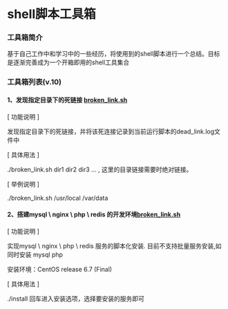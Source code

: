 # shell脚本工具箱

### 工具箱简介
基于自己工作中和学习中的一些经历，将使用到的shell脚本进行一个总结。目标是逐渐完善成为一个开箱即用的shell工具集合

### 工具箱列表(v.10)

#### 1、发现指定目录下的死链接 <a href="https://github.com/maweibinguo/shell_tool/blob/master/broken_link.sh">broken_link.sh</a>
[ 功能说明 ] 

发现指定目录下的死链接，并将该死连接记录到当前运行脚本的dead_link.log文件中

[ 具体用法 ] 

./broken_link.sh dir1 dir2 dir3 ... , 这里的目录链接需要时绝对链接。

[ 举例说明 ]

./broken_link.sh /usr/local /var/data

#### 2、搭建mysql \ nginx \ php \ redis 的开发环境<a href="https://github.com/maweibinguo/shell_tool/blob/master/software_install/install.sh">broken_link.sh</a>
[ 功能说明 ] 

实现mysql \ nginx \ php \ redis 服务的脚本化安装. 目前不支持批量服务安装,如同时安装 mysql php

安装环境：CentOS release 6.7 (Final)

[ 具体用法 ] 

./install 回车进入安装选项，选择要安装的服务即可

